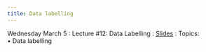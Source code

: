 ```yaml
---
title: Data labelling
---
```


Wednesday March 5
: Lecture #12: Data Labelling
  : [Slides](https://docs.google.com/presentation/d/1pQUVGvY3YcTsrjyXEaprl4sgT5CLr99r/edit?usp=sharing&ouid=107445138954532774881&rtpof=true&sd=true)
: Topics: <br> &#x2022;  Data labelling 

